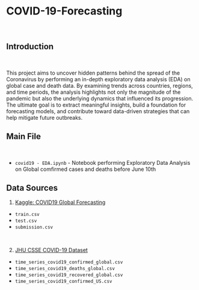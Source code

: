 # COVID-19-Forecasting

<br>


## Introduction
<br>

This project aims to uncover hidden patterns behind the spread of the Coronavirus by performing an in-depth exploratory data analysis (EDA) on global case and death data. By examining trends across countries, regions, and time periods, the analysis highlights not only the magnitude of the pandemic but also the underlying dynamics that influenced its progression. The ultimate goal is to extract meaningful insights, build a foundation for forecasting models, and contribute toward data-driven strategies that can help mitigate future outbreaks.


## Main File
<br>

* `covid19 - EDA.ipynb` - Notebook performing Exploratory Data Analysis on Global comfirmed cases and deaths before June 10th <br>

## Data Sources


1. [Kaggle: COVID19 Global Forecasting](https://www.kaggle.com/c/covid19-global-forecasting-week-5/data)

* `train.csv`
* `test.csv`
* `submission.csv`
<br>

2. [JHU CSSE COVID-19 Dataset](https://github.com/CSSEGISandData/COVID-19/tree/master/csse_covid_19_data/csse_covid_19_time_series)

* `time_series_covid19_confirmed_global.csv`
* `time_series_covid19_deaths_global.csv`
* `time_series_covid19_recovered_global.csv`
* `time_series_covid19_confirmed_US.csv`
